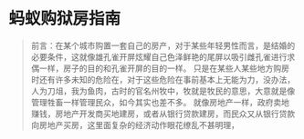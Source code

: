 # 蚂蚁购狱房指南

> 前言：在某个城市购置一套自己的房产，对于某些年轻男性而言，是结婚的必要条件，这就像雄孔雀开屏炫耀自己色泽鲜艳的尾屏以吸引雌孔雀进行求偶一样，房子的目的和孔雀开屏的目的一样。
> 只是在某些人某些地方购房时还有许多未知的危险在，对于这些危险在事前基本上无能为力，没办法，人为刀俎，我为鱼肉，古时的官名州牧中，牧就是牧民的意思，大意就是像管理牲畜一样管理民众，如今其实也差不多。
> 就像房地产一样，政府卖地赚钱，房地产开发商买地建房，或者从银行贷款建房，而民众又从银行贷款向房地产买房，这里面复杂的经济动作眼花缭乱不甚明理，

<!--stackedit_data:
eyJoaXN0b3J5IjpbMzIyODc1MzI4LC0xNDc1ODgwMzE1LDY1MD
c2NzA1LC0xMzIzODcyNDMyLC0yMzY2NzMyNDgsLTI0NTA4MTM1
MSwtMTU3Njg2OTgwMiw1OTIxMTQ5MjYsLTEzNTYyNjEzMDUsMj
YxNDczMjM5LDExNjAyODk5OTMsODU2ODk0MjY5LDIxMzUwMjUw
NjMsMTg1NTU1MjA2MF19
-->